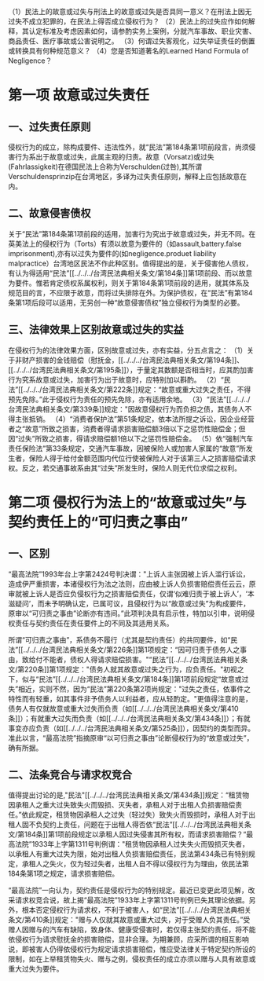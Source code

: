 （1）民法上的故意或过失与刑法上的故意或过失是否具同一意义？在刑法上因无过失不成立犯罪的，在民法上得否成立侵权行为？
（2）民法上的过失应作如何解释，其认定标准及考虑因素如何，请参酌实务上案例，分就汽车事故、职业灾害、商品责任、医疗事故或公害说明之。
（3）何谓过失客观化，过失举证责任的倒置或转换具有何种规范意义？
（4）您是否知道著名的Learned Hand Formula of Negligence？

# 第一项 故意或过失责任

## 一、过失责任原则

侵权行为的成立，除构成要件、违法性外，就“民法”第184条第1项前段言，尚须侵害行为系出于故意或过失，此属主观的归责。故意（Vorsatz)或过失(Fahrlassigkeit)在德国民法上合称为Verschulden(过咎),其所谓Verschuldensprinzip在台湾地区，多译为过失责任原则，解释上应包括故意在内。
## 二、故意侵害债权

关于“民法”第184条第1项前段的适用，加害行为究出于故意或过失，并无不同。在英美法上的侵权行为（Torts）有须以故意为要件的（如assault,battery.false imprisonment),亦有以过失为要件的(如negligence.produet liability malpractice）台湾地区民法不作此种区别。值得提出的是，关于侵害他人债权，有认为得适用“民法”[[../../../台湾民法典相关条文/第184条]]第1项前段、而以故意为要件。惟若肯定债权系属权利，则关于第184条第1项前段的适用，就其体系及规范目的言，不应限于故意，而将过失排除在外。为保护债权，在“民法”有第184条第1项后段可以适用，无另创一种“故意侵害债权”独立侵权行为类型的必要。

## 三、法律效果上区别故意或过失的实益

在侵权行为的法律效果方面，区别故意或过失，亦有实益，分五点言之：
（1）关于非财产损害的金钱赔偿（慰抚金，[[../../../台湾民法典相关条文/第194条]]、[[../../../台湾民法典相关条文/第195条]]），于量定其数额是否相当时，应其酌加害行为究系故意或过失，加害行为出于故意时，应特别加以斟酌。
（2）“民法”[[../../../台湾民法典相关条文/第222条]]规定：“故意或重大过失之责任，不得预先免除。”此于侵权行为责任的预先免除，亦有适用余地。
（3）“民法”[[../../../台湾民法典相关条文/第339条]]规定："因故意侵权行为而负担之债，其债务人不得主张抵销。
（4）“消费者保护法”第51条规定，依本法所提之诉讼，因企业经营者之“故意”所致之损害，消费者得请求损害赔偿额3倍以下之惩罚性赔偿金；但因“过失”所致之损害，得请求赔偿额1倍以下之惩罚性赔偿金。
（5）依“强制汽车责任保险法”第33条规定，交通汽车事故，因被保险人或加害人家属的“故意”所发生者，保险人得于给付金额范围内代位行使被保险人对于该第三人之损害赔偿请求权。反之，若交通事故系由其“过失”所发生时，保险人则无代位求偿之权利。

# 第二项 侵权行为法上的“故意或过失”与契约责任上的“可归责之事由”

## 一、区别

“最高法院”1993年台上字第2424号判决谓："上诉人主张因被上诉人滥行诉讼，造成伊严重损害，本诸侵权行为法之法则，应由被上诉人负损害赔偿责任云云，原审就被上诉人是否应负侵权行为之损害赔偿责任，仅谓‘似难归责于被上诉人’，‘本滋疑问’，而未予明确认定，已属可议，且侵权行为以“故意或过失”为构成要件，原审以“可归责之事由”论断亦有违间。”此项判决具有启示性，特加以引申，说明侵权责任与契约责任在责任要件上的不同及其适用关系。

所谓“可归责之事由”，系债务不履行（尤其是契约责任）的共同要件，如“民法”[[../../../台湾民法典相关条文/第226条]]第1项规定：“因可归责于债务人之事由，致给付不能者，债权人得请求赔偿损害。"“民法”[[../../../台湾民法典相关条文/第220条]]第1项规定："债务人就其故意或过失之行为，应负责任。"初视之下，似与“民法”[[../../../台湾民法典相关条文/第184条]]第1项前段规定“故意或过失”相近，实则不然，因为“民法”第220条第2项尚规定："过失之责任，依事件之特性而有轻重，如其事件非予债务人以利益者，应从轻酌定。"更值得注意的是，债务人有仅就故意或重大过失而负责（如[[../../../台湾民法典相关条文/第410条]]）；有就重大过失而负责（如[[../../../台湾民法典相关条文/第434条]]）；有就事变亦应负责（如[[../../../台湾民法典相关条文/第525条]]），因契约的类型而异。准此以言，“最高法院”指摘原审“以可归责之事由”论断侵权行为的“故意或过失”，确有所据。

## 二、法条竞合与请求权竞合

值得提出讨论的是,"民法"[[../../../台湾民法典相关条文/第434条]]规定：“租赁物因承租人之重大过失致失火而毁损、灭失者，承租人对于出租人负损害赔偿责任。”依此规定，租赁物因承租人之过失（轻过失）致失火而毁损时，承租人对于出租人固不负契约上责任，问题在于出租人得否依“民法”[[../../../台湾民法典相关条文/第184条]]第1项前段规定以承租人因过失侵害其所有权，而请求损害赔偿？“最高法院”1933年上字第1311号判例谓："租赁物因承租人过失失火而毁损灭失者，以承租人有重大过失为限，始对出租人负损害赔偿责任，民法第434条已有特别规定，承租人之失火，仅为轻过失者，出租人自不得以侵权行为为理由，依民法第184条第1项之规定，请求损害赔偿。

“最高法院”一向认为，契约责任是侵权行为的特别规定。最近已变更此项见解，改采请求权竞合说，故上揭“最高法院”1933年上字第1311号判例已失其理论依据。另外，根本否定侵权行为请求权，不利于被害人，如“民法”[[../../../台湾民法典相关条文/第410条]]规定："赠与人仅就其故意或重大过失，对于受赠人负其责任。”受赠人因赠与的汽车有缺陷，致身体、健康受侵害时，若仅得主张契约责任，将不能依侵权行为请求慰抚金的损害赔偿，显非合理。为期兼顾，应采所谓的相互影响说，即被害人仍得依侵权行为规定请求损害赔偿，惟应受法律关于特定契约所设的限制，如在上举租赁物失火、赠与之例，侵权责任的成立亦须以赠与人具有故意或重大过失为要件。


